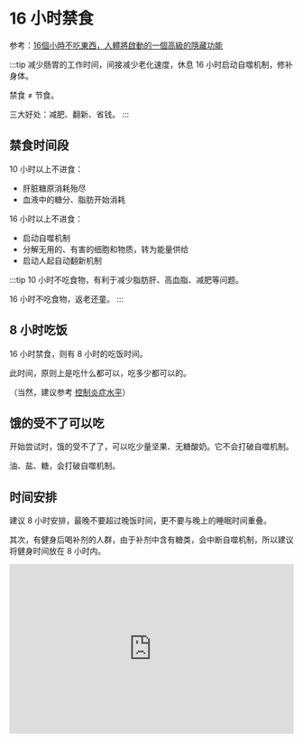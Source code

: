 # 16 小时禁食

参考：<a href="https://youtu.be/aK8aT0-L6hE" target="_blank">16個小時不吃東西，人體將啟動的一個高級的隱藏功能</a>

:::tip
减少肠胃的工作时间，间接减少老化速度，休息 16 小时启动自噬机制，修补身体。

禁食 ≠ 节食。

三大好处：减肥、翻新、省钱。
:::


## 禁食时间段

10 小时以上不进食：

- 肝脏糖原消耗殆尽
- 血液中的糖分、脂肪开始消耗

16 小时以上不进食：
- 启动自噬机制
- 分解无用的、有害的细胞和物质，转为能量供给
- 启动人起自动翻新机制

:::tip
10 小时不吃食物，有利于减少脂肪肝、高血脂、减肥等问题。

16 小时不吃食物，返老还童。
:::

## 8 小时吃饭

16 小时禁食，则有 8 小时的吃饭时间。

此时间，原则上是吃什么都可以，吃多少都可以的。

（当然，建议参考 [控制炎症水平](./../control-inflammation/)）

## 饿的受不了可以吃

开始尝试时，饿的受不了了，可以吃少量坚果、无糖酸奶。它不会打破自噬机制。

油、盐、糖，会打破自噬机制。

## 时间安排

建议 8 小时安排，最晚不要超过晚饭时间，更不要与晚上的睡眠时间重叠。

其次，有健身后喝补剂的人群，由于补剂中含有糖类，会中断自噬机制，所以建议将健身时间放在 8 小时内。


<iframe src="https://code.juejin.cn/pen/7166807488682000415" style="width:100%; border:0; height: 300px" />